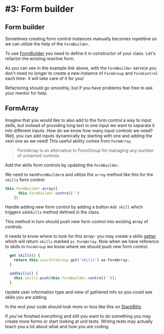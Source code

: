 # \#3: Form builder

## Form builder

Sometimes creating form control instances manually becomes repetitive so we can utilize the help of the `FormBuilder`.

To use [FormBuilder](https://angular.io/guide/reactive-forms#generating-form-controls-with-formbuilder) you need to define it in constructor of your class. Let's refactor the existing reactive form.

As you can see in the example link above, with the `FormBuilder` service you don't need no longer to create a new instance of `FormGroup` and `FormControl` each time- it will take care of it for you!

Refactoring should go smoothly, but if you have problems feel free to ask your mentor for help.

## FormArray

Imagine that you would like to also add to the form control a way to input skills, but instead of providing long text in one input we want to separate it into different inputs. How do we know how many input controls we need? Well, you can add inputs dynamically by starting with one and adding the next one as we need! This useful ability comes from `FormArray`

> FormArray is an alternative to FormGroup for managing any number of unnamed controls.

Add the skills form controls by updating the `FormBuilder`.

We need to nest`FormBuilder`s and utilize the `array` method like this for the `skills` form control:

```typescript
this.formBuilder.array([
      this.formBuilder.control('')
    ])
```

Handle adding new form control by adding a button `Add skill` which triggers `addSkills` method defined in the class.

This method in turn should push new form control into existing array of controls.

It needs to know where to look for this array- you may create a skills [getter](https://developer.mozilla.org/en-US/docs/Web/JavaScript/Reference/Functions/get) which will return `skills` marked `as FormArray`. Now when we have reference to skills in `FormGroup` we know where we should push new form control.

```typescript
  get skills() {
    return this.userInfoGroup.get('skills') as FormArray;
  }

  addSkills() {
    this.skills.push(this.formBuilder.control(''));
  }
```

Update user information type and view of gathered info so you could see skills you are adding.

In the end your code should look more or less like this on [StackBlitz](https://stackblitz.com/github/pelagia123/todo-list-tutorial/tree/form-builder/examples/4_03-form-builder?file=src%2Fapp%2Fuser-info%2Fuser-info.component.ts)

If you've finished everything and still you want to do something you may create more forms or start looking at unit tests. Writing tests may actually teach you a lot about what and how you are coding.

